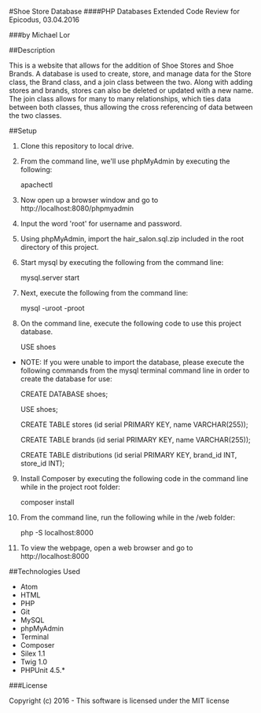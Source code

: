 #Shoe Store Database
####PHP Databases Extended Code Review for Epicodus, 03.04.2016

###by Michael Lor

##Description

This is a website that allows for the addition of Shoe Stores and Shoe Brands. A database is used to create, store, and manage data for the Store class, the Brand class, and a join class between the two. Along with adding stores and brands, stores can also be deleted or updated with a new name. The join class allows for many to many relationships, which ties data between both classes, thus allowing the cross referencing of data between the two classes.

##Setup
1) Clone this repository to local drive.

2) From the command line, we'll use phpMyAdmin by executing the following:

    apachectl

3) Now open up a browser window and go to http://localhost:8080/phpmyadmin

4) Input the word 'root' for username and password.

5) Using phpMyAdmin, import the hair_salon.sql.zip included in the root directory of this project.

6) Start mysql by executing the following from the command line:

    mysql.server start

7) Next, execute the following from the command line:

    mysql -uroot -proot

8) On the command line, execute the following code to use this project database.

    USE shoes

* NOTE: If you were unable to import the database, please execute the following commands from the mysql terminal command line in order to create the database for use:

    CREATE DATABASE shoes;

    USE shoes;

    CREATE TABLE stores (id serial PRIMARY KEY, name VARCHAR(255));

    CREATE TABLE brands (id serial PRIMARY KEY, name VARCHAR(255));

    CREATE TABLE distributions (id serial PRIMARY KEY, brand_id INT, store_id INT);

9) Install Composer by executing the following code in the command line while in the project root folder:

    composer install

10) From the command line, run the following while in the /web folder:

    php -S localhost:8000

11) To view the webpage, open a web browser and go to http://localhost:8000

##Technologies Used
* Atom
* HTML
* PHP
* Git
* MySQL
* phpMyAdmin
* Terminal
* Composer
* Silex 1.1
* Twig 1.0
* PHPUnit 4.5.*

###License

Copyright (c) 2016 - This software is licensed under the MIT license
